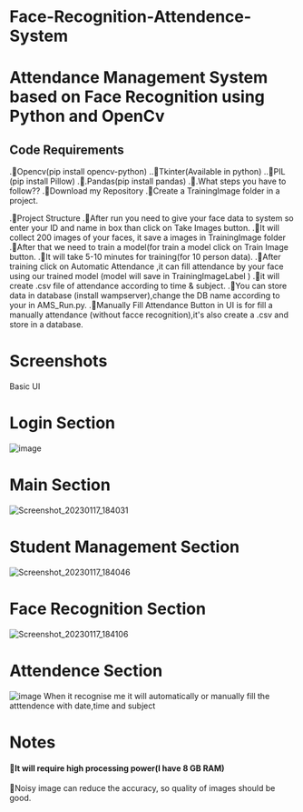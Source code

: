 # Face-Recognition-Attendence-System
# Attendance Management System based on Face Recognition using Python and OpenCv
<h2>Code Requirements</h2>

.🔲Opencv(pip install opencv-python)
..🔲Tkinter(Available in python)
..🔲PIL (pip install Pillow)
.🔲.Pandas(pip install pandas)
.🔲.What steps you have to follow??
.🔲Download my Repository
.🔲Create a TrainingImage folder in a project.

.🔲Project Structure
.🔲After run you need to give your face data to system so enter your ID and name in box than click on Take Images button.
.🔲It will collect 200 images of your faces, it save a images in TrainingImage folder
.🔲After that we need to train a model(for train a model click on Train Image button.
.🔲It will take 5-10 minutes for training(for 10 person data).
.🔲After training click on Automatic Attendance ,it can fill attendance by your face using our trained model (model will save in TrainingImageLabel )
.🔲it will create .csv file of attendance according to time & subject.
.🔲You can store data in database (install wampserver),change the DB name according to your in AMS_Run.py.
.🔲Manually Fill Attendance Button in UI is for fill a manually attendance (without facce recognition),it's also create a .csv and store in a database.
# Screenshots
Basic UI
# Login Section
![image](https://user-images.githubusercontent.com/95865069/212906822-3e0387e1-a351-488e-9235-c72e8db794eb.png)
# Main Section
![Screenshot_20230117_184031](https://user-images.githubusercontent.com/95865069/212909948-db61e2d5-75c3-41f0-ab50-bfcba6caad84.png)
# Student Management Section
![Screenshot_20230117_184046](https://user-images.githubusercontent.com/95865069/212909989-9908d511-495f-4fcc-aa59-b9c28a24e8be.png)
# Face Recognition Section

![Screenshot_20230117_184106](https://user-images.githubusercontent.com/95865069/212910010-e2271352-fb69-4fdf-806a-8ac28f8a53e3.png)
# Attendence Section

![image](https://user-images.githubusercontent.com/95865069/212915883-a4bee010-8339-428b-9fbe-3cd4df096f70.png)
 When it recognise me it will automatically or manually fill the atttendence with date,time and subject
# Notes

<h4>🔲It will require high processing power(I have 8 GB RAM) </br></h4>
🔲Noisy image can reduce the accuracy, so quality of images should be good.



